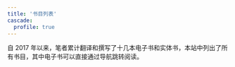 ```yaml
---
title: '书目列表'
cascade:
  profile: true
---
```


自 2017 年以来，笔者累计翻译和撰写了十几本电子书和实体书，本站中列出了所有书目，其中电子书可以直接通过导航跳转阅读。

